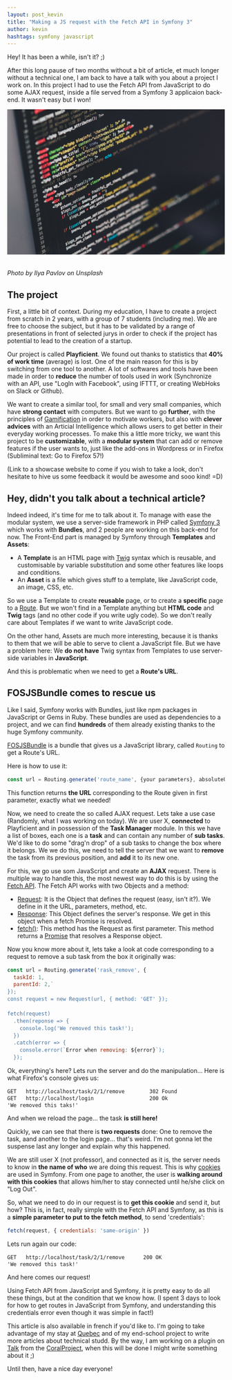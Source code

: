 ```yaml
---
layout: post_kevin
title: "Making a JS request with the Fetch API in Symfony 3"
author: kevin
hashtags: symfony javascript
---
```


Hey! It has been a while, isn't it? ;)

After this long pause of two months without a bit of article, et much longer without a technical one, I am back to have a talk with you about a project I work on. In this project I had to use the Fetch API from JavaScript to do some AJAX request, inside a file served from a Symfony 3 applicaion back-end. It wasn't easy but I won!


<!--break-->

[<img class="cover" src="/images/header_articles/ilya-pavlov-87438.jpg" />](https://unsplash.com/photos/OqtafYT5kTw)
![]()

_Photo by Ilya Pavlov on Unsplash_
## The project

First, a little bit of context. During my education, I have to create a project from scratch in 2 years, with a group of 7 students (including me). We are free to choose the subject, but it has to be validated by a range of presentations in front of selected jurys in order to check if the project has potential to lead to the creation of a startup.

Our project is called __Playficient__. We found out thanks to statistics that __40% of work time__ (average) is lost. One of the main reason for this is by switching from one tool to another. A lot of softwares and tools have been made in order to __reduce__ the number of tools used in work (Synchronize with an API, use "LogIn with Facebook", using IFTTT, or creating WebHoks on Slack or Github).

We want to create a similar tool, for small and very small companies, which have __strong contact__ with computers. But we want to go __further__, with the principles of [Gamification](https://en.wikipedia.org/wiki/Gamification) in order to motivate workers, but also with __clever advices__ with an Articial Intelligence which allows users to get better in their everyday working processes. To make this a little more tricky, we want this project to be __customizable__, with a __modular system__ that can add or remove features if the user wants to, just like the add-ons in Wordpress or in Firefox (Subliminal text: Go to Firefox 57!)

(Link to a showcase website to come if you wish to take a look, don't hesitate to hive us some feedback it would be awesome and sooo kind! =D)

## Hey, didn't you talk about a technical article?

Indeed indeed, it's time for me to talk about it. To manage with ease the modular system, we use a server-side framework in PHP called [Symfony 3](http://symfony.com) which works with __Bundles__, and 2 people are working on this back-end for now. The Front-End part is managed by Symfony through __Templates__ and __Assets__:

* A __Template__ is an HTML page with [Twig](https://twig.symfony.com/) syntax which is reusable, and customisable by variable substitution and some other features like loops and conditions.
* An __Asset__ is a file which gives stuff to a template, like JavaScript code, an image, CSS, etc.

So we use a Template to create __reusable__ page, or to create a __specific__ page to a [Route](https://symfony.com/doc/current/routing.html). But we won't find in a Template anything but __HTML code__ and __Twig__ tags (and no other code if you write ugly code). So we don't really care about Templates if we want to write JavaScript code.

On the other hand, Assets are much more interesting, because it is thanks to them that we will be able to serve to client a JavaScript file. But we have a problem here: We __do not have__ Twig syntax from Templates to use server-side variables in __JavaScript__.

And this is problematic when we need to get a __Route's URL__.

## FOSJSBundle comes to rescue us

Like I said, Symfony works with Bundles, just like npm packages in JavaScript or Gems in Ruby. These bundles are used as dependencies to a project, and we can find __hundreds__ of them already existing thanks to the huge Symfony community.

[FOSJSBundle](https://symfony.com/doc/master/bundles/FOSJsRoutingBundle/index.html) is a bundle that gives us a JavaScript library, called <code class='javascript'>Routing</code> to get a Route's URL.

Here is how to use it:

```javascript
const url = Routing.generate('route_name', {your parameters}, absoluteUrlBool);
```

This function returns __the URL__ corresponding to the Route given in first parameter, exactly what we needed!

Now, we need to create the so called AJAX request. Lets take a use case (Randomly, what I was working on today). We are user X, __connected__ to Playficient and in possession of the __Task Manager__ module. In this we have a list of boxes, each one is a __task__ and can contain any number of __sub tasks__. We'd like to do some "drag'n drop" of a sub tasks to change the box where it belongs. We we do this, we need to tell the server that we want to __remove__ the task from its previous position, and __add__ it to its new one.

For this, we go use som JavaScript and create an __AJAX__ request. There is multiple way to handle this, the most newest way to do this is by using the [Fetch API](https://developer.mozilla.org/fr/docs/Web/API/Fetch_API/Using_Fetch). The Fetch API works with two Objects and a method:

* [Request](https://developer.mozilla.org/fr/docs/Web/API/Request): It is the Object that defines the request (easy, isn't it?). We define in it the URL, parameters, method, etc.
* [Response](https://developer.mozilla.org/fr/docs/Web/API/Response): This Object defines the server's response. We get in this object when a fetch Promise is resolved.
* [fetch()](https://developer.mozilla.org/fr/docs/Web/API/GlobalFetch/fetch): This method has the Request as first parameter. This method returns a [Promise](https://developer.mozilla.org/fr/docs/Web/JavaScript/Reference/Objets_globaux/Promise) that resolves a Response object.

Now you know more about it, lets take a look at code corresponding to a request to remove a sub task from the box it originally was:

```javascript
const url = Routing.generate('rask_remove', {
  taskId: 1,
  parentId: 2,`
});
const request = new Request(url, { method: 'GET' });

fetch(request)
  .then(reponse => {
    console.log('We removed this task!');
  })
  .catch(error => {
    console.error(`Error when removing: ${error}`);
  });
```

Ok, everything's here? Lets run the server and do the manipulation... Here is what Firefox's console gives us:

```
GET   http://localhost/task/2/1/remove        302 Found
GET   http://localhost/login                  200 Ok
'We removed this taks!'
```

And when we reload the page... the task __is still here!__

Quickly, we can see that there is __two requests__ done: One to remove the task, aand another to the login page... that's weird. I'm not gonna let the suspense last any longer and explain why this happened.

We are still user X (not professor), and connected as it is, the server needs to know in __the name of who__ we are doing this request. This is why [cookies](https://en.wikipedia.org/wiki/HTTP_cookie) are used in Symfony. From one page to another, the user is __walking around with this cookies__ that allows him/her to stay connected until he/she click on "Log Out".

So, what we need to do in our request is to __get this cookie__ and send it, but how? This is, in fact, really simple with the Fetch API and Symfony, as this is a __simple parameter to put to the fetch method__, to send 'credentials':

```javascript
fetch(request, { credentials: 'same-origin' })
```

Lets run again our code:

```
GET   http://localhost/task/2/1/remove      200 OK
'We removed this task!'
```

And here comes our request!

Using Fetch API from JavaScript and Symfony, it is pretty easy to do all these things, but at the condition that we know how. (I spent 3 days to look for how to get routes in JavaScript from Symfony, and understanding this credentials error even though it was simple in fact!)

This article is also available in french if you'd like to. I'm going to take advantage of my stay at [Quebec](https://www.flickr.com/photos/159186107@N06/) and of my end-school project to write more articles about technical studd. By the way, I am working on a plugin on [Talk](https://coralproject.net/products/talk.html) from the [CoralProject](https://coralproject.net/), when this will be done I might write something about it ;)

Until then, have a nice day everyone!

